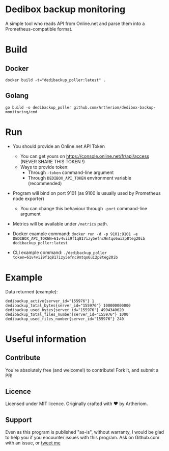 # Dedibox backup monitoring

A simple tool who reads API from Online.net and parse them into a Prometheus-compatible format.

# Build

## Docker

`docker build -t="dedibackup_poller:latest" .`

## Golang

`go build -o dedibackup_poller github.com/Artheriom/dedibox-backup-monitoring/cmd`

# Run

* You should provide an Online.net API Token
    * You can get yours on https://console.online.net/fr/api/access (NEVER SHARE THIS TOKEN !)
    * Ways to provide token:
        * Through `-token` command-line argument
        * Through `DEDIBOX_API_TOKEN` environment variable (recommended)


* Program will bind on port 9101 (as 9100 is usually used by Prometheus node exporter)
    * You can change this behaviour through `-port` command-line argument
* Metrics will be available under `/metrics` path.

* Docker example command: `docker run -d -p 9101:9101 -e DEDIBOX_API_TOKEN=61v4vii9f1q817izy5efnc9mtqo6ui2p8teg20ib dedibackup_poller:latest`
* CLI example command: `./dedibackup_poller token=61v4vii9f1q817izy5efnc9mtqo6ui2p8teg20ib`


# Example

Data returned (example):

```prometheus
dedibackup_active{server_id="155976"} 1
dedibackup_total_bytes{server_id="155976"} 100000000000
dedibackup_used_bytes{server_id="155976"} 4994340620
dedibackup_total_files_number{server_id="155976"} 1000
dedibackup_used_files_number{server_id="155976"} 240
```

# Useful information

## Contribute

You're absolutely free (and welcome!) to contribute! Fork it, and submit a PR!

## Licence

Licensed under MIT licence. Originally crafted with ❤️ by Artheriom.️

## Support

Even as this program is published "as-is", without warranty, I would be glad to help you if you encounter issues with
this program. Ask on Github.com with an issue, or [tweet me](https://twitter.com/Artheriom)
